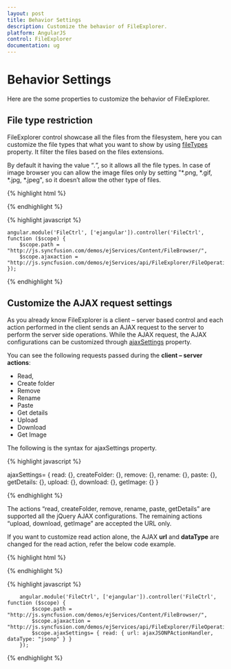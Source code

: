 ```yaml
---
layout: post
title: Behavior Settings
description: Customize the behavior of FileExplorer.
platform: AngularJS
control: FileExplorer
documentation: ug
---
```


# Behavior Settings

Here are the some properties to customize the behavior of FileExplorer.

## File type restriction

FileExplorer control showcase all the files from the filesystem, here you can customize the file types that what you want to show by using [fileTypes](https://help.syncfusion.com/api/js/ejfileexplorer#members:filetypes) property. It filter the files based on the files extensions.

By default it having the value “*.*”, so it allows all the file types. In case of image browser you can allow the image files only by setting "*.png, *.gif, *.jpg, *.jpeg", so it doesn’t allow the other type of files.

{% highlight html %}

<div id="fileExplorer" ej-fileexplorer e-path="path" e-ajaxaction="ajaxaction" e-isresponsive="true" e-filetypes=".png, *.gif, *.jpg, *.jpeg" ></div>

{% endhighlight %}

{% highlight javascript %}

    angular.module('FileCtrl', ['ejangular']).controller('FileCtrl', function ($scope) {
        $scope.path = "http://js.syncfusion.com/demos/ejServices/Content/FileBrowser/",
        $scope.ajaxaction = "http://js.syncfusion.com/demos/ejServices/api/FileExplorer/FileOperations"
    });

{% endhighlight %}

## Customize the AJAX request settings

As you already know FileExplorer is a client – server based control and each action performed in the client sends an AJAX request to the server to perform the server side operations. While the AJAX request, the AJAX configurations can be customized through [ajaxSettings](https://help.syncfusion.com/api/js/ejfileexplorer#members:ajaxsettings) property.

You can see the following requests passed during the **client – server actions**:

* Read, 
* Create folder
* Remove
* Rename
* Paste
* Get details
* Upload
* Download 
* Get Image

The following is the syntax for ajaxSettings property.

{% highlight javascript %}

   ajaxSettings= { read: {}, createFolder: {}, remove: {}, rename: {}, paste: {}, getDetails: {}, upload: {}, download: {}, getImage: {} }
   
{% endhighlight %}

The actions “read, createFolder, remove, rename, paste, getDetails” are supported all the jQuery AJAX configurations. The remaining actions “upload, download, getImage” are accepted the URL only.

If you want to customize read action alone, the AJAX **url** and **dataType** are changed for the read action, refer the below code example.

{% highlight html %}

<div id="fileExplorer" ej-fileexplorer e-path="path" e-ajaxaction="ajaxaction" e-ajaxsettings="ajaxSettings" ></div>

{% endhighlight %}

{% highlight javascript %}

        angular.module('FileCtrl', ['ejangular']).controller('FileCtrl', function ($scope) {
            $scope.path = "http://js.syncfusion.com/demos/ejServices/Content/FileBrowser/",
            $scope.ajaxaction = "http://js.syncfusion.com/demos/ejServices/api/FileExplorer/FileOperations",
            $scope.ajaxSettings= { read: { url: ajaxJSONPActionHandler, dataType: "jsonp" } }
        });
        
{% endhighlight %}

